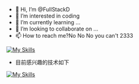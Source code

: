 - 👋 Hi, I’m @FullStackD
- 👀 I’m interested in coding
- 🌱 I’m currently learning ...
- 💞️ I’m looking to collaborate on ...
- 📫 How to reach me?No No No you can't 2333

<!---
FullStackD/FullStackD is a ✨ special ✨ repository because its `README.md` (this file) appears on your GitHub profile.
You can click the Preview link to take a look at your changes.
--->
[![My Skills](https://skillicons.dev/icons?i=spring,python,mysql,redis,java,github,eclipse,github,hibernate,idea,linux,postman&theme=light)](https://skillicons.dev)


- 目前感兴趣的技术如下

[![My Skills](https://skillicons.dev/icons?i=electron,figma,flutter,go,grafana,prometheus,kafka,kubernetes,&theme=light)](https://skillicons.dev)
